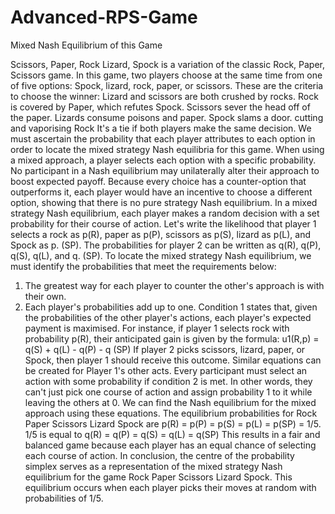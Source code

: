# Advanced-RPS-Game

Mixed Nash Equilibrium of this Game

Scissors, Paper, Rock Lizard, Spock is a variation of the classic Rock, Paper, Scissors game. In this game, two players choose at the same time from one of five options: Spock, lizard, rock, paper, or scissors. These are the criteria to choose the winner:
Lizard and scissors are both crushed by rocks. Rock is covered by Paper, which refutes Spock. Scissors sever the head off of the paper. Lizards consume poisons and paper. Spock slams a door. cutting and vaporising Rock
It's a tie if both players make the same decision.
We must ascertain the probability that each player attributes to each option in order to locate the mixed strategy Nash equilibria for this game. When using a mixed approach, a player selects each option with a specific probability. No participant in a Nash equilibrium may unilaterally alter their approach to boost expected payoff.
Because every choice has a counter-option that outperforms it, each player would have an incentive to choose a different option, showing that there is no pure strategy Nash equilibrium.
In a mixed strategy Nash equilibrium, each player makes a random decision with a set probability for their course of action. Let's write the likelihood that player 1 selects a rock as p(R), paper as p(P), scissors as p(S), lizard as p(L), and Spock as p. (SP). The probabilities for player 2 can be written as q(R), q(P), q(S), q(L), and q. (SP). To locate the mixed strategy Nash equilibrium, we must identify the probabilities that meet the requirements below:
1. The greatest way for each player to counter the other's approach is with their own.
2. Each player's probabilities add up to one.
Condition 1 states that, given the probabilities of the other player's actions, each player's expected payment is maximised. For instance, if player 1 selects rock with probability p(R), their anticipated gain is given by the formula: u1(R,p) = q(S) + q(L) - q(P) - q (SP)
If player 2 picks scissors, lizard, paper, or Spock, then player 1 should receive this outcome. Similar equations can be created for Player 1's other acts.
Every participant must select an action with some probability if condition 2 is met. In other words, they can't just pick one course of action and assign probability 1 to it while leaving the others at 0.
We can find the Nash equilibrium for the mixed approach using these equations. The equilibrium probabilities for Rock Paper Scissors Lizard Spock are p(R) = p(P) = p(S) = p(L) = p(SP) = 1/5. 1/5 is equal to q(R) = q(P) = q(S) = q(L) = q(SP)
This results in a fair and balanced game because each player has an equal chance of selecting each course of action.
In conclusion, the centre of the probability simplex serves as a representation of the mixed strategy Nash equilibrium for the game Rock Paper Scissors Lizard Spock. This equilibrium occurs when each player picks their moves at random with probabilities of 1/5.
